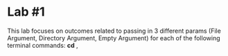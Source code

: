 # Lab #1

This lab focuses on outcomes related to passing in 3 different params (File Argument, Directory Argument, Empty Argument) for each of the following terminal commands: **cd** , 

